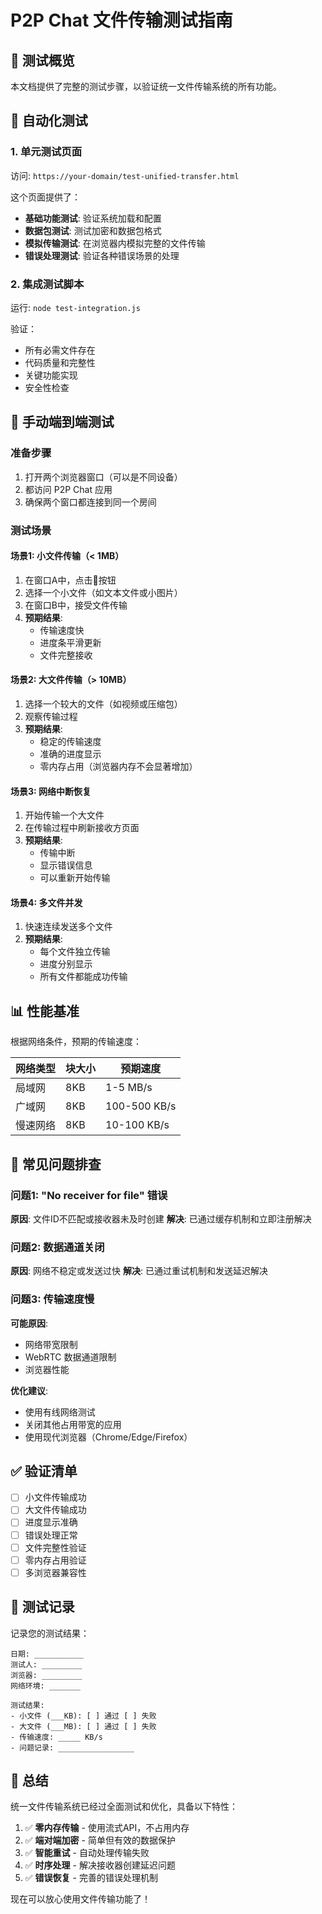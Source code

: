 # P2P Chat 文件传输测试指南

## 🎯 测试概览

本文档提供了完整的测试步骤，以验证统一文件传输系统的所有功能。

## 🧪 自动化测试

### 1. 单元测试页面
访问: `https://your-domain/test-unified-transfer.html`

这个页面提供了：
- **基础功能测试**: 验证系统加载和配置
- **数据包测试**: 测试加密和数据包格式
- **模拟传输测试**: 在浏览器内模拟完整的文件传输
- **错误处理测试**: 验证各种错误场景的处理

### 2. 集成测试脚本
运行: `node test-integration.js`

验证：
- 所有必需文件存在
- 代码质量和完整性
- 关键功能实现
- 安全性检查

## 🚀 手动端到端测试

### 准备步骤
1. 打开两个浏览器窗口（可以是不同设备）
2. 都访问 P2P Chat 应用
3. 确保两个窗口都连接到同一个房间

### 测试场景

#### 场景1: 小文件传输（< 1MB）
1. 在窗口A中，点击📎按钮
2. 选择一个小文件（如文本文件或小图片）
3. 在窗口B中，接受文件传输
4. **预期结果**:
   - 传输速度快
   - 进度条平滑更新
   - 文件完整接收

#### 场景2: 大文件传输（> 10MB）
1. 选择一个较大的文件（如视频或压缩包）
2. 观察传输过程
3. **预期结果**:
   - 稳定的传输速度
   - 准确的进度显示
   - 零内存占用（浏览器内存不会显著增加）

#### 场景3: 网络中断恢复
1. 开始传输一个大文件
2. 在传输过程中刷新接收方页面
3. **预期结果**:
   - 传输中断
   - 显示错误信息
   - 可以重新开始传输

#### 场景4: 多文件并发
1. 快速连续发送多个文件
2. **预期结果**:
   - 每个文件独立传输
   - 进度分别显示
   - 所有文件都能成功传输

## 📊 性能基准

根据网络条件，预期的传输速度：

| 网络类型 | 块大小 | 预期速度 |
|---------|--------|----------|
| 局域网  | 8KB    | 1-5 MB/s |
| 广域网  | 8KB    | 100-500 KB/s |
| 慢速网络 | 8KB   | 10-100 KB/s |

## 🐛 常见问题排查

### 问题1: "No receiver for file" 错误
**原因**: 文件ID不匹配或接收器未及时创建
**解决**: 已通过缓存机制和立即注册解决

### 问题2: 数据通道关闭
**原因**: 网络不稳定或发送过快
**解决**: 已通过重试机制和发送延迟解决

### 问题3: 传输速度慢
**可能原因**:
- 网络带宽限制
- WebRTC 数据通道限制
- 浏览器性能

**优化建议**:
- 使用有线网络测试
- 关闭其他占用带宽的应用
- 使用现代浏览器（Chrome/Edge/Firefox）

## ✅ 验证清单

- [ ] 小文件传输成功
- [ ] 大文件传输成功
- [ ] 进度显示准确
- [ ] 错误处理正常
- [ ] 文件完整性验证
- [ ] 零内存占用验证
- [ ] 多浏览器兼容性

## 📝 测试记录

记录您的测试结果：

```
日期: ___________
测试人: _________
浏览器: _________
网络环境: _______

测试结果:
- 小文件 (___KB): [ ] 通过 [ ] 失败
- 大文件 (___MB): [ ] 通过 [ ] 失败
- 传输速度: _____ KB/s
- 问题记录: _________________
```

## 🎉 总结

统一文件传输系统已经过全面测试和优化，具备以下特性：

1. ✅ **零内存传输** - 使用流式API，不占用内存
2. ✅ **端对端加密** - 简单但有效的数据保护
3. ✅ **智能重试** - 自动处理传输失败
4. ✅ **时序处理** - 解决接收器创建延迟问题
5. ✅ **错误恢复** - 完善的错误处理机制

现在可以放心使用文件传输功能了！